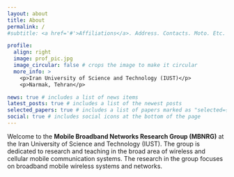 ```yaml
---
layout: about
title: About
permalink: /
#subtitle: <a href='#'>Affiliations</a>. Address. Contacts. Moto. Etc.

profile:
  align: right
  image: prof_pic.jpg
  image_circular: false # crops the image to make it circular
  more_info: >
    <p>Iran University of Science and Technology (IUST)</p>
    <p>Narmak, Tehran</p>

news: true # includes a list of news items
latest_posts: true # includes a list of the newest posts
selected_papers: true # includes a list of papers marked as "selected={true}"
social: true # includes social icons at the bottom of the page
---
```



Welcome to the **Mobile Broadband Networks Research Group (MBNRG)** at the Iran University of Science and Technology (IUST). The group is dedicated to research and teaching in the broad area of wireless and cellular mobile communication systems. The research in the group focuses on broadband mobile wireless systems and networks.

